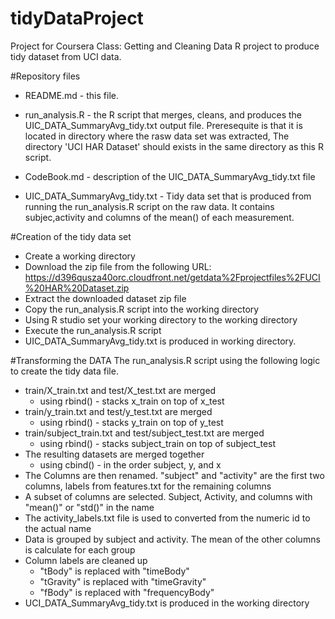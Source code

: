 # tidyDataProject
Project for Coursera Class: Getting and Cleaning Data
R project to produce tidy dataset from UCI data. 


#Repository files

* README.md - this file.

* run_analysis.R - the R script that merges, cleans, and produces the UIC_DATA_SummaryAvg_tidy.txt output file. Preresequite is that it is located in directory where the rasw data set was extracted, The directory 'UCI HAR Dataset' should exists in the same directory as this R script. 

* CodeBook.md - description of the UIC_DATA_SummaryAvg_tidy.txt file

* UIC_DATA_SummaryAvg_tidy.txt - Tidy data set that is produced from running the run_analysis.R script on the raw data. It contains subjec,activity and columns of the mean() of each measurement.


#Creation of the tidy data set
* Create a working directory 
* Download the zip file from the following URL: 
https://d396qusza40orc.cloudfront.net/getdata%2Fprojectfiles%2FUCI%20HAR%20Dataset.zip
* Extract the downloaded dataset zip file
* Copy the run_analysis.R script into the working directory
* Using R studio set your working directory to the working directory
* Execute the run_analysis.R script
*  UIC_DATA_SummaryAvg_tidy.txt is produced in working directory.


#Transforming the DATA
The run_analysis.R script using the following logic to create the tidy data file.

* train/X_train.txt and test/X_test.txt are merged
    * using rbind() - stacks x_train on top of x_test
* train/y_train.txt and test/y_test.txt are merged
    * using rbind() - stacks y_train on top of y_test
* train/subject_train.txt and test/subject_test.txt are merged
    * using rbind() - stacks subject_train on top of subject_test
* The resulting datasets are merged together 
    * using cbind() - in the order subject, y, and x
* The Columns are then renamed. "subject" and "activity" are the first two columns, labels from features.txt for the remaining columns
* A subset of columns are selected. Subject, Activity, and columns with "mean()" or "std()" in the name
* The activity_labels.txt file is used to converted from the numeric id to the actual name
* Data is grouped by subject and activity. The mean of the other columns is calculate for each group
* Column labels are cleaned up
    * "tBody" is replaced with "timeBody"
    * "tGravity" is replaced with "timeGravity"
    * "fBody" is replaced with "frequencyBody"
* UCI_DATA_SummaryAvg_tidy.txt is produced in the working directory